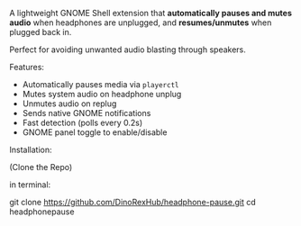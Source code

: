 
A lightweight GNOME Shell extension that **automatically pauses and mutes audio** when headphones are unplugged, and **resumes/unmutes** when plugged back in.

Perfect for avoiding unwanted audio blasting through speakers.

Features:

- Automatically pauses media via `playerctl`
- Mutes system audio on headphone unplug
- Unmutes audio on replug
- Sends native GNOME notifications
- Fast detection (polls every 0.2s)
- GNOME panel toggle to enable/disable


Installation:

(Clone the Repo)

in terminal:

git clone https://github.com/DinoRexHub/headphone-pause.git
cd headphonepause
